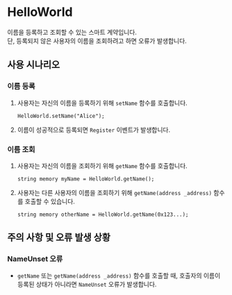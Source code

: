 # HelloWorld

이름을 등록하고 조회할 수 있는 스마트 계약입니다.<br>단, 등록되지 않은 사용자의 이름을 조회하려고 하면 오류가 발생합니다.

## 사용 시나리오

### 이름 등록

1. 사용자는 자신의 이름을 등록하기 위해 `setName` 함수를 호출합니다.
   ```solidity
   HelloWorld.setName("Alice");
   ```
2. 이름이 성공적으로 등록되면 `Register` 이벤트가 발생합니다.

### 이름 조회

1. 사용자는 자신의 이름을 조회하기 위해 `getName` 함수를 호출합니다.
   ```solidity
   string memory myName = HelloWorld.getName();
   ```
2. 사용자는 다른 사용자의 이름을 조회하기 위해 `getName(address _address)` 함수를 호출할 수 있습니다.
   ```solidity
   string memory otherName = HelloWorld.getName(0x123...);
   ```

## 주의 사항 및 오류 발생 상황

### NameUnset 오류

- `getName` 또는 `getName(address _address)` 함수를 호출할 때, 호출자의 이름이 등록된 상태가 아니라면 `NameUnset` 오류가 발생합니다.
